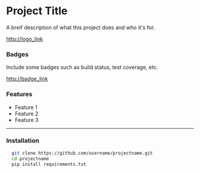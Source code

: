 # Project Title 
A breif description of what this project does and who it's for.

<http://logo_link>

### Badges

Include some badges such as build status, test coverage, etc.

<http://badge_link>

### Features

- Feature 1
- Feature 2
- Feature 3


----
### Installation
```bash
  git clone https://github.com/username/projectname.git
  cd projectname
  pip install requirements.txt
